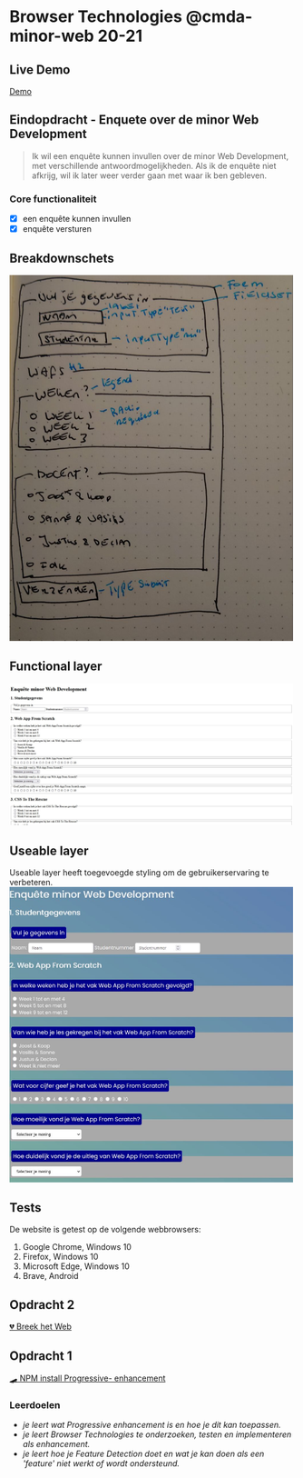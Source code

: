 # Browser Technologies @cmda-minor-web 20-21 

## Live Demo
[Demo](https://minor-enquete.herokuapp.com/)

## Eindopdracht - Enquete over de minor Web Development

> Ik wil een enquête kunnen invullen over de minor Web Development, met verschillende antwoordmogelijkheden. Als ik de enquête niet afkrijg, wil ik later weer verder gaan met waar ik ben gebleven.

### Core functionaliteit
- [x] een enquête kunnen invullen
- [x] enquête versturen

## Breakdownschets
<img src="https://github.com/AllyssaA/browser-technologies-2122/blob/main/static/images/sketch.jpg" width="500">


## Functional layer
<img src="https://github.com/AllyssaA/browser-technologies-2122/blob/main/static/images/layer1.JPG" width="500">


## Useable layer
Useable layer heeft toegevoegde styling om de gebruikerservaring te verbeteren.
<img src="https://github.com/AllyssaA/browser-technologies-2122/blob/main/static/images/usablelayer.JPG" width="500">


<!-- ## Pleasureable layer -->

## Tests

De website is getest op de volgende webbrowsers:
1. Google Chrome, Windows 10
2. Firefox, Windows 10
3. Microsoft Edge, Windows 10
4. Brave, Android



## Opdracht 2
[💔 Breek het Web](https://github.com/AllyssaA/browser-technologies-2122/wiki/Opdracht-2)

## Opdracht 1
[🛹 NPM install Progressive- enhancement](https://allyssaa.github.io/browser-technologies-2122/opdrachten/)




### Leerdoelen
* _je leert wat Progressive enhancement is en hoe je dit kan toepassen._
* _je leert Browser Technologies te onderzoeken, testen en implementeren als enhancement._
* _je leert hoe je Feature Detection doet en wat je kan doen als een 'feature' niet werkt of wordt ondersteund._

